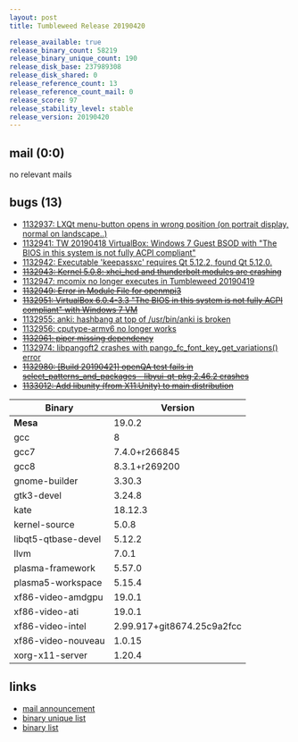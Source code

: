```yaml
---
layout: post
title: Tumbleweed Release 20190420

release_available: true
release_binary_count: 58219
release_binary_unique_count: 190
release_disk_base: 237989308
release_disk_shared: 0
release_reference_count: 13
release_reference_count_mail: 0
release_score: 97
release_stability_level: stable
release_version: 20190420
---
```


## mail (0:0)

no relevant mails

## bugs (13)

<!--more-->

- [1132937: LXQt menu-button opens in wrong position (on portrait display, normal on landscape..)](https://bugzilla.opensuse.org/show_bug.cgi?id=1132937)
- [1132941: TW 20190418 VirtualBox: Windows 7 Guest BSOD with "The BIOS in this system is not fully ACPI compliant"](https://bugzilla.opensuse.org/show_bug.cgi?id=1132941)
- [1132942: Executable 'keepassxc' requires Qt 5.12.2, found Qt 5.12.0.](https://bugzilla.opensuse.org/show_bug.cgi?id=1132942)
- ~~[1132943: Kernel 5.0.8: xhci_hcd and thunderbolt modules are crashing](https://bugzilla.opensuse.org/show_bug.cgi?id=1132943)~~
- [1132947: mcomix no longer executes in Tumbleweed 20190419](https://bugzilla.opensuse.org/show_bug.cgi?id=1132947)
- ~~[1132949: Error in Module File for openmpi3](https://bugzilla.opensuse.org/show_bug.cgi?id=1132949)~~
- ~~[1132951: VirtualBox 6.0.4-3.3 "The BIOS in this system is not fully ACPI compliant" with Windows 7 VM](https://bugzilla.opensuse.org/show_bug.cgi?id=1132951)~~
- [1132955: anki: hashbang at top of /usr/bin/anki is broken](https://bugzilla.opensuse.org/show_bug.cgi?id=1132955)
- [1132956: cputype-armv6 no longer works](https://bugzilla.opensuse.org/show_bug.cgi?id=1132956)
- ~~[1132961: piper missing dependency](https://bugzilla.opensuse.org/show_bug.cgi?id=1132961)~~
- [1132974: libpangoft2 crashes with pango_fc_font_key_get_variations() error](https://bugzilla.opensuse.org/show_bug.cgi?id=1132974)
- ~~[1132980: \[Build 20190421\] openQA test fails in select_patterns_and_packages - libyui-qt-pkg 2.46.2 crashes](https://bugzilla.opensuse.org/show_bug.cgi?id=1132980)~~
- ~~[1133012: Add libunity (from X11:Unity) to main distribution](https://bugzilla.opensuse.org/show_bug.cgi?id=1133012)~~

Binary | Version
--- | ---
**Mesa** | 19.0.2
gcc | 8
gcc7 | 7.4.0+r266845
gcc8 | 8.3.1+r269200
gnome-builder | 3.30.3
gtk3-devel | 3.24.8
kate | 18.12.3
kernel-source | 5.0.8
libqt5-qtbase-devel | 5.12.2
llvm | 7.0.1
plasma-framework | 5.57.0
plasma5-workspace | 5.15.4
xf86-video-amdgpu | 19.0.1
xf86-video-ati | 19.0.1
xf86-video-intel | 2.99.917+git8674.25c9a2fcc
xf86-video-nouveau | 1.0.15
xorg-x11-server | 1.20.4

## links

- [mail announcement](https://lists.opensuse.org/opensuse-factory/2019-04/msg00310.html)
- [binary unique list](http://download.opensuse.org/history/20190420/rpm.unique.list)
- [binary list](http://download.opensuse.org/history/20190420/rpm.list)
